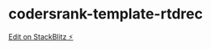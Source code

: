 # codersrank-template-rtdrec

[Edit on StackBlitz ⚡️](https://stackblitz.com/edit/codersrank-template-rtdrec)
